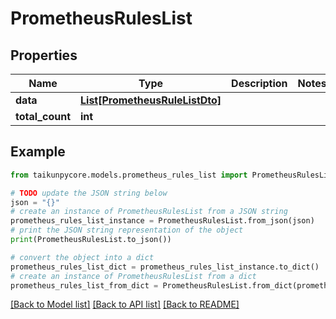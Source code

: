 # PrometheusRulesList


## Properties

Name | Type | Description | Notes
------------ | ------------- | ------------- | -------------
**data** | [**List[PrometheusRuleListDto]**](PrometheusRuleListDto.md) |  | 
**total_count** | **int** |  | 

## Example

```python
from taikunpycore.models.prometheus_rules_list import PrometheusRulesList

# TODO update the JSON string below
json = "{}"
# create an instance of PrometheusRulesList from a JSON string
prometheus_rules_list_instance = PrometheusRulesList.from_json(json)
# print the JSON string representation of the object
print(PrometheusRulesList.to_json())

# convert the object into a dict
prometheus_rules_list_dict = prometheus_rules_list_instance.to_dict()
# create an instance of PrometheusRulesList from a dict
prometheus_rules_list_from_dict = PrometheusRulesList.from_dict(prometheus_rules_list_dict)
```
[[Back to Model list]](../README.md#documentation-for-models) [[Back to API list]](../README.md#documentation-for-api-endpoints) [[Back to README]](../README.md)


